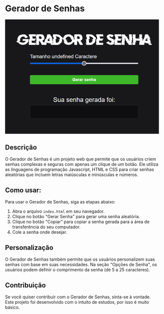 # Gerador de Senhas

![Gerador de senhas](https://github.com/juliano-ss/passwordGenerator/blob/main/img/GeradorSenha.png?raw=true)

## Descrição

O Gerador de Senhas é um projeto web que permite que os usuários criem senhas complexas e seguras com apenas um clique de um botão. Ele utiliza as linguagens de programação Javascript, HTML e CSS para criar senhas aleatórias que incluem letras maiúsculas e minúsculas e números.

## Como usar:

Para usar o Gerador de Senhas, siga as etapas abaixo:

1. Abra o arquivo `index.html` em seu navegador.
2. Clique no botão "Gerar Senha" para gerar uma senha aleatória.
3. Clique no botão "Copiar" para copiar a senha gerada para a área de transferência do seu computador.
4. Cole a senha onde desejar.

## Personalização

O Gerador de Senhas também permite que os usuários personalizem suas senhas com base em suas necessidades. Na seção "Opções de Senha", os usuários podem definir o comprimento da senha (de 5 a 25 caracteres).

## Contribuição

Se você quiser contribuir com o Gerador de Senhas, sinta-se à vontade. Este projeto foi desenvolvido com o intuito de estudos, por isso é muito básico.
